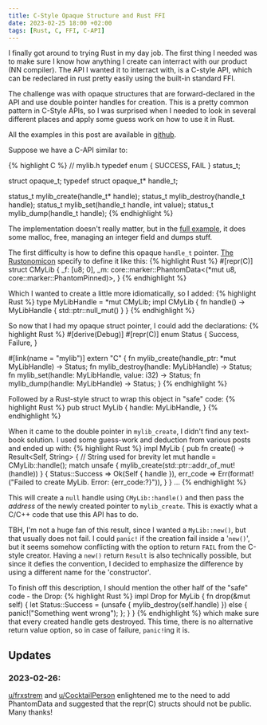 ```yaml
---
title: C-Style Opaque Structure and Rust FFI
date: 2023-02-25 18:00 +02:00
tags: [Rust, C, FFI, C-API]
---
```


I finally got around to trying Rust in my day job. The first thing I needed was to make sure I know how anything I create can interract with our product (NN compiler). The API I wanted it to interract with, is a C-style API, which can be redeclared in rust pretty easily using the built-in standard FFI.

The challenge was with opaque structures that are forward-declared in the API and use double pointer handles for creation. This is a pretty common pattern in C-Style APIs, so I was surprised when I needed to look in several different places and apply some guess work on how to use it in Rust.

All the examples in this post are available in [github](https://github.com/avivg/rust-opaque-example).

Suppose we have a C-API similar to:

{% highlight C %}
// mylib.h
typedef enum {
    SUCCESS,
    FAIL
} status_t;

struct opaque_t;
typedef struct opaque_t* handle_t;

status_t mylib_create(handle_t* handle);
status_t mylib_destroy(handle_t handle);
status_t mylib_set(handle_t handle, int value);
status_t mylib_dump(handle_t handle);
{% endhighlight %}

The implementation doesn't really matter, but in the [full example](https://github.com/avivg/rust-opaque-example), it does some malloc, free, managing an integer field and dumps stuff.

The first difficulty is how to define this opaque ```handle_t``` pointer. [The Rustonomicon](https://doc.rust-lang.org/nomicon/ffi.html#representing-opaque-structs) specify to define it like this:
{% highlight Rust %}
#[repr(C)]
struct CMyLib {
    _f: [u8; 0],
    _m: core::marker::PhantomData<(*mut u8, core::marker::PhantomPinned)>,
}
{% endhighlight %}

Which I wanted to create a little more idiomatically, so I added:
{% highlight Rust %}
type MyLibHandle = *mut CMyLib;
impl CMyLib {
    fn handle() -> MyLibHandle {
        std::ptr::null_mut()
    }
}
{% endhighlight %}

So now that I had my opaque struct pointer, I could add the declarations:
{% highlight Rust %}
#[derive(Debug)]
#[repr(C)]
enum Status {
    Success,
    Failure,
}

#[link(name = "mylib")]
extern "C" {
    fn mylib_create(handle_ptr: *mut MyLibHandle) -> Status;
    fn mylib_destroy(handle: MyLibHandle) -> Status;
    fn mylib_set(handle: MyLibHandle, value: i32) -> Status;
    fn mylib_dump(handle: MyLibHandle) -> Status;
}
{% endhighlight %}

Followed by a Rust-style struct to wrap this object in "safe" code:
{% highlight Rust %}
pub struct MyLib {
    handle: MyLibHandle,
}
{% endhighlight %}

When it came to the double pointer in ```mylib_create```, I didn't find any text-book solution. I used some guess-work and deduction from various posts and ended up with:
{% highlight Rust %}
impl MyLib {
    pub fn create() -> Result<Self, String> {   // String used for brevity
        let mut handle = CMyLib::handle();
        match unsafe { mylib_create(std::ptr::addr_of_mut!(handle)) } {
            Status::Success => Ok(Self { handle }),
            err_code => Err(format!("Failed to create MyLib. Error: {err_code:?}")),
        }
    }
    ...
{% endhighlight %}

This will create a ```null``` handle using ```CMyLib::handle()``` and then pass the *address* of the newly created pointer to ```mylib_create```. This is exactly what a C/C++ code that use this API has to do.

TBH, I'm not a huge fan of this result, since I wanted a ```MyLib::new()```, but that usually does not fail. I could ```panic!``` if the creation fail inside a '```new()```', but it seems somehow conflicting with the option to return ```FAIL``` from the C-style creator. Having a ```new()``` return ```Result``` is also technically possible, but since it defies the convention, I decided to emphasize the difference by using a different name for the 'constructor'.

To finish off this description, I should mention the other half of the "safe" code - the Drop:
{% highlight Rust %}
impl Drop for MyLib {
    fn drop(&mut self) {
        let Status::Success = (unsafe { mylib_destroy(self.handle) })
        else {
            panic!("Something went wrong");
        };
    }
}
{% endhighlight %}
which make sure that every created handle gets destroyed. This time, there is no alternative return value option, so in case of failure, ```panic!```ing it is.

## Updates
### 2023-02-26:
[u/frxstrem](https://www.reddit.com/r/rust/comments/11buo0f/comment/ja0v1gc/?utm_source=reddit&utm_medium=web2x&context=3) and [u/CocktailPerson](https://www.reddit.com/r/rust/comments/11buo0f/comment/ja1koa7/?utm_source=reddit&utm_medium=web2x&context=3) enlightened me to the need to add PhantomData and suggested that the repr(C) structs should not be public. Many thanks!
